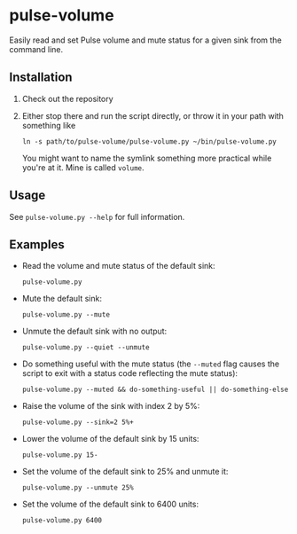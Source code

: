 pulse-volume
============

Easily read and set Pulse volume and mute status for a given sink from the 
command line.

Installation
------------

1. Check out the repository
2. Either stop there and run the script directly, or throw it in your path with 
   something like

   ```
   ln -s path/to/pulse-volume/pulse-volume.py ~/bin/pulse-volume.py
   ```

   You might want to name the symlink something more practical while you're at 
   it. Mine is called `volume`.

Usage
-----

See `pulse-volume.py --help` for full information.

Examples
--------

- Read the volume and mute status of the default sink:

  ```
  pulse-volume.py
  ```

- Mute the default sink:

  ```
  pulse-volume.py --mute
  ```

- Unmute the default sink with no output:

  ```
  pulse-volume.py --quiet --unmute
  ```

- Do something useful with the mute status (the `--muted` flag causes the script 
  to exit with a status code reflecting the mute status):

  ```
  pulse-volume.py --muted && do-something-useful || do-something-else
  ```

- Raise the volume of the sink with index 2 by 5%:

  ```
  pulse-volume.py --sink=2 5%+
  ```

- Lower the volume of the default sink by 15 units:

  ```
  pulse-volume.py 15-
  ```

- Set the volume of the default sink to 25% and unmute it:

  ```
  pulse-volume.py --unmute 25%
  ```

- Set the volume of the default sink to 6400 units:

  ```
  pulse-volume.py 6400
  ```
